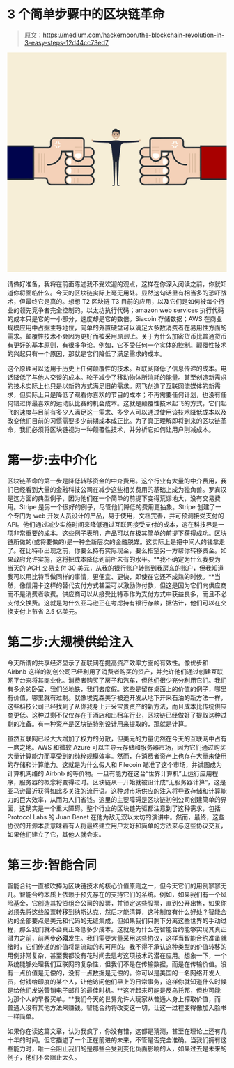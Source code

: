 # 3 个简单步骤中的区块链革命

> 原文：<https://medium.com/hackernoon/the-blockchain-revolution-in-3-easy-steps-12d44cc73ed7>

![](img/1239a2c75145c02971c5ae24be3420e4.png)

请做好准备，我将在前面陈述我不受欢迎的观点，这样在你深入阅读之前，你就知道你将面临什么。今天的区块链实际上毫无用处。显然这句话里有相当多的恐吓战术，但最终它是真的。想想 T2 区块链 T3 目前的应用，以及它们是如何被每个行业的领先竞争者完全控制的。以太坊执行代码；amazon web services 执行代码的成本只是它的一小部分，速度却是它的数倍。Siacoin 存储数据；AWS 在商业规模应用中占据主导地位，简单的外置硬盘可以满足大多数消费者在易用性方面的需求。颠覆性技术不会因为更好而被采用*原则上*。关于为什么加密货币比普通货币有更好的基本原则，有很多争论。例如，它不受任何一个实体的控制。颠覆性技术的兴起只有一个原因，那就是它们降低了满足需求的成本。

这个原理可以适用于历史上任何颠覆性的技术。互联网降低了信息传递的成本。电话降低了与他人交谈的成本。轮子减少了移动物体所消耗的能量。甚至创造新需求的技术实际上也只是以新的方式满足旧的需求。网飞创造了互联网流媒体的新需求，但实际上只是降低了观看你喜欢的节目的成本；不再需要任何计划，也没有任何错过你最喜欢的运动队比赛的机会成本。这就是颠覆性技术起飞的方式，它们起飞的速度与目前有多少人满足这一需求、多少人可以通过使用该技术降低成本以及改变他们目前的习惯需要多少前期成本成正比。为了真正理解即将到来的区块链革命，我们必须将区块链视为一种颠覆性技术，并分析它如何让用户削减成本。

# 第一步:去中介化

区块链革命的第一步是降低转移资金的中介费用。这个行业有大量的中介费用，我们已经看到大量的金融科技公司在减少这些相关费用的基础上成为独角兽。罗宾汉是这方面的典型例子，因为他们在一个简单的前提下变得荒谬地大，没有交易费用。Stripe 是另一个很好的例子，尽管他们降低的费用更抽象。Stripe 创建了一个专门为 web 开发人员设计的产品，易于使用，文档完善，并可预测接受支付的 API。他们通过减少实施时间来降低通过互联网接受支付的成本，这在科技界是一项非常重要的成本。这些例子表明，产品可以在极其简单的前提下获得成功。区块链所做的(或将要做的)是一种全新层次的金融脱媒。这实际上是把中间人的钱拿走了。在比特币出现之前，你要么持有实际现金，要么指望另一方帮你转移资金。如果政府允许实施，这将把成本降低到前所未有的水平。**我不确定为什么我要为当天的 ACH 交易支付 30 美元，从我的银行账户转账到我房东的账户，但我知道我可以用比特币做同样的事情，更便宜、更快，即使在它还不成熟的时候。**当然，像信用卡这样的替代支付方式甚至可以激励你付款，但这是因为它们向供应商而不是消费者收费。供应商可以从接受比特币作为支付方式中获益良多，而且不必支付交换费。这就是为什么亚马逊正在考虑持有银行存款，据估计，他们可以在交换支付上节省 2.5 亿美元。

# 第二步:大规模供给注入

今天所谓的共享经济显示了互联网在提高资产效率方面的有效性。像优步和 Airbnb 这样的初创公司已经利用了消费者购买的资产，并允许他们通过创建互联网平台来将其商业化。消费者购买了房子和汽车，但他们很少充分利用它们。我们有多余的卧室，我们坐地铁，我们去度假。这些是留在桌面上的价值的例子，哪里有价值，哪里就有过剩。就像埃克森美孚被迫开发从地下开采石油的新方法一样，这些科技公司已经找到了从你我身上开采宝贵资产的新方法，而且成本比传统供应商更低。这种过剩不仅仅存在于酒店和出租车行业，区块链已经做好了提取这种过剩的准备。有一种资产是区块链特别设计用来提取的，那就是计算。

虽然互联网已经大大增加了权力的分散，但美元的力量仍然在今天的互联网中占有一席之地。AWS 和微软 Azure 可以主导云存储和服务器市场，因为它们通过购买大量计算能力而享受到的纯粹规模效率。然而，在消费者资产上也存在大量未使用的存储和计算能力。这就是为什么假人和 Filecoin 瞄准了这个市场，并试图成为计算机网络的 Airbnb 的等价物。一旦有能力在这台“世界计算机”上运行应用程序，服务器的概念将变得过时。区块链从一开始就被设计成“无服务器计算”，这是亚马逊最近获得如此多关注的流行语。这种对市场供应的注入将导致存储和计算能力的巨大效率，从而为人们省钱。这里的主要障碍是区块链初创公司创建简单的界面，这确实是一个重大障碍。整个行业的区块链先驱都注意到了这种需求，包括 Protocol Labs 的 Juan Benet 在他为敌无双以太坊的演讲中。然而，最终，这些协议的开源本质意味着有人将最终建立用户友好和简单的方法来与这些协议交互，如果他们建立了它，其他人就会来。

# 第三步:智能合同

智能合约一直被吹捧为区块链技术的核心价值原则之一，但今天它们的用例寥寥无几。智能合约本质上依赖于预先存在的支持它们的系统。例如，如果我们有一个风险基金，它创造其投资组合公司的股票，并锁定这些股票，直到公开出售，如果你必须先将这些股票转移到纳斯达克，然后才能清算，这种制度有什么好处？智能合约的全部要点是美元和代码的无缝集成，但如果我们只剩下分离这些世界的手动过程，那么我们就不会真正降低多少成本。这就是为什么在智能合约能够实现其真正潜力之前，前两步**必须**发生。我们需要大量采用这些协议，这样当智能合约准备就绪时，它们传递的价值将是流动的和可用的。我不得不承认这种类型的价值转移的用例非常复杂，甚至我都没有花时间去思考这项技术的潜在应用。想象一下，一个系统能够处理我们互联网的复杂性，但我们不是在传输数据，而是在传输价值。没有一点价值是无偿的，没有一点数据是无偿的。你可以是美国的一名网络开发人员，付钱给印度的某个人，让他访问他们早上的日常事务，这样你就知道什么时候是给他们发送营销电子邮件的最佳时机。**这听起来可能是反乌托邦，但也可能为那个人的早餐买单。**我们今天的世界允许大玩家从普通人身上榨取价值，而普通人没有其他方法来赚钱。智能合约将改变这一切，让这一过程变得像加入脸书一样简单。

如果你在读这篇文章，认为我疯了，你没有错，这都是猜测，甚至在理论上还有几十年的时间。但它描述了一个正在前进的未来，不管是否完全准确。当我们拥有这些能力时，唯一会阻止我们的是那些会受到变化负面影响的人，如果过去是未来的例子，他们不会阻止太久。